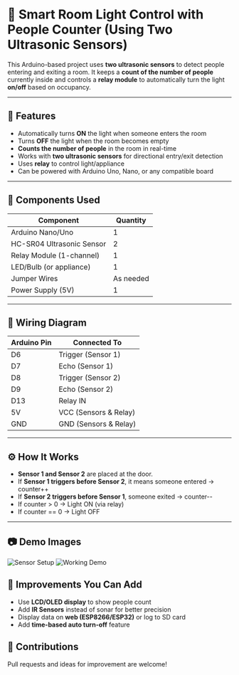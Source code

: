 
# 🚪 Smart Room Light Control with People Counter (Using Two Ultrasonic Sensors)

This Arduino-based project uses **two ultrasonic sensors** to detect people entering and exiting a room. It keeps a **count of the number of people** currently inside and controls a **relay module** to automatically turn the light **on/off** based on occupancy.

---

## 🎯 Features

- Automatically turns **ON** the light when someone enters the room  
- Turns **OFF** the light when the room becomes empty  
- **Counts the number of people** in the room in real-time  
- Works with **two ultrasonic sensors** for directional entry/exit detection  
- Uses **relay** to control light/appliance  
- Can be powered with Arduino Uno, Nano, or any compatible board

---

## 🧰 Components Used

| Component               | Quantity |
|-------------------------|----------|
| Arduino Nano/Uno        | 1        |
| HC-SR04 Ultrasonic Sensor | 2        |
| Relay Module (1-channel)| 1        |
| LED/Bulb (or appliance) | 1        |
| Jumper Wires            | As needed |
| Power Supply (5V)       | 1        |

---

## 🔌 Wiring Diagram

| Arduino Pin | Connected To         |
|-------------|----------------------|
| D6          | Trigger (Sensor 1)   |
| D7          | Echo (Sensor 1)      |
| D8          | Trigger (Sensor 2)   |
| D9          | Echo (Sensor 2)      |
| D13         | Relay IN             |
| 5V          | VCC (Sensors & Relay)|
| GND         | GND (Sensors & Relay)|

---

## ⚙️ How It Works

- **Sensor 1 and Sensor 2** are placed at the door.
- If **Sensor 1 triggers before Sensor 2**, it means someone entered → counter++
- If **Sensor 2 triggers before Sensor 1**, someone exited → counter--
- If counter > 0 → Light ON (via relay)
- If counter == 0 → Light OFF

---

## 📷 Demo Images

![Sensor Setup](images/setup.jpg)
![Working Demo](images/demo.jpg)

## 🧠 Improvements You Can Add

* Use **LCD/OLED display** to show people count
* Add **IR Sensors** instead of sonar for better precision
* Display data on **web (ESP8266/ESP32)** or log to SD card
* Add **time-based auto turn-off** feature

## 🤝 Contributions

Pull requests and ideas for improvement are welcome!


